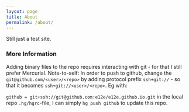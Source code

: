 ```yaml
---
layout: page
title: About
permalink: /about/
---
```


Still just a test site.

### More Information

Adding binary files to the repo requires interacting with git - for that
I still prefer Mercurial. Note-to-self: In order to push to github,
change the `git@github.com/<user>/<repo>` by adding protocol prefix
`ssh+git://` - so that it becomes `ssh+git://<user>/<repo>`. Eg with:

`github = git+ssh://git@github.com:e12e/e12e.github.io.git` in the local
repo `.hg/hgrc`-file, I can simply `hg push github` to update this repo.
